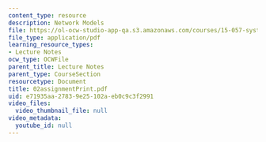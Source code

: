 ```yaml
---
content_type: resource
description: Network Models
file: https://ol-ocw-studio-app-qa.s3.amazonaws.com/courses/15-057-systems-optimization-spring-2003/e71935aa27839e25102aeb0c9c3f2991_02assignmentPrint.pdf
file_type: application/pdf
learning_resource_types:
- Lecture Notes
ocw_type: OCWFile
parent_title: Lecture Notes
parent_type: CourseSection
resourcetype: Document
title: 02assignmentPrint.pdf
uid: e71935aa-2783-9e25-102a-eb0c9c3f2991
video_files:
  video_thumbnail_file: null
video_metadata:
  youtube_id: null
---
```

